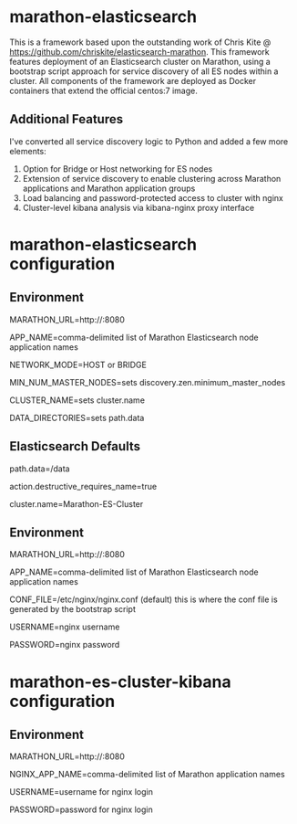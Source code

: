 # marathon-elasticsearch 

This is a framework based upon the outstanding work of Chris Kite @ https://github.com/chriskite/elasticsearch-marathon. This framework features deployment of an Elasticsearch cluster on Marathon, using a bootstrap script approach for service discovery of all ES nodes within a cluster. All components of the framework are deployed as Docker containers that extend the official centos:7 image.

Additional Features
-------------------
I've converted all service discovery logic to Python and added a few more elements:

1. Option for Bridge or Host networking for ES nodes
2. Extension of service discovery to enable clustering across Marathon applications and Marathon application groups
3. Load balancing and password-protected access to cluster with nginx
4. Cluster-level kibana analysis via kibana-nginx proxy interface

# marathon-elasticsearch configuration

Environment
-----------
MARATHON_URL=http://<dns name or ip address of Marathon host>:8080

APP_NAME=comma-delimited list of Marathon Elasticsearch node application names

NETWORK_MODE=HOST or BRIDGE

MIN_NUM_MASTER_NODES=sets discovery.zen.minimum_master_nodes

CLUSTER_NAME=sets cluster.name

DATA_DIRECTORIES=sets path.data 

Elasticsearch Defaults
----------------------
path.data=/data

action.destructive_requires_name=true

cluster.name=Marathon-ES-Cluster

Environment
-----------
MARATHON_URL=http://<dns name or ip address of Marathon host>:8080

APP_NAME=comma-delimited list of Marathon Elasticsearch node application names

CONF_FILE=/etc/nginx/nginx.conf (default) this is where the conf file is generated by the bootstrap script

USERNAME=nginx username

PASSWORD=nginx password

# marathon-es-cluster-kibana configuration

Environment
-----------
MARATHON_URL=http://<dns name or ip address of Marathon host>:8080

NGINX_APP_NAME=comma-delimited list of Marathon application names

USERNAME=username for nginx login

PASSWORD=password for nginx login

